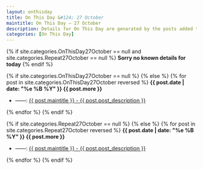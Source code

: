 ```yaml
---
layout: onthisday
title: On This Day &#124; 27 October
maintitle: On This Day — 27 October
description: Details for On This Day are genarated by the posts added to the website so the content is subject to changes/updates over time.
categories: [On This Day]
---
```


{% if site.categories.OnThisDay27October == null and site.categories.Repeat27October == null %}
<strong>Sorry no known details for today</strong>
{% endif %}

{% if site.categories.OnThisDay27October == null %}
{% else %}
{% for post in site.categories.OnThisDay27October reversed %}
<strong>{{ post.date | date: "%e %B %Y" }} {{ post.more }}</strong>
<ul>
<li> ——: <a href="{{ post.url }}">{{ post.maintitle }} - {{ post.post_description }}</a></li>
</ul>
{% endfor %}
{% endif %}

{% if site.categories.Repeat27October == null %}
{% else %}
{% for post in site.categories.Repeat27October reversed %}
<strong>{{ post.date | date: "%e %B %Y" }} {{ post.more }}</strong>
<ul>
<li> ——: <a href="{{ post.url }}">{{ post.maintitle }} - {{ post.post_description }}</a></li>
</ul>
{% endfor %}
{% endif %}
